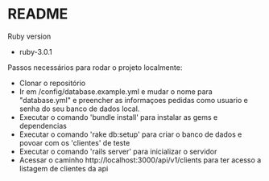 # README

Ruby version
   * ruby-3.0.1

Passos necessários para rodar o projeto localmente:

* Clonar o repositório
* Ir em /config/database.example.yml e mudar o nome para "database.yml" e preencher as informaçoes pedidas como usuario e senha do seu banco de dados local.
* Executar o comando 'bundle install' para instalar as gems e dependencias
* Executar o comando 'rake db:setup' para criar o banco de dados e povoar com os 'clientes' de teste
* Executar o comando 'rails server' para inicializar o servidor
* Acessar o caminho http://localhost:3000/api/v1/clients para ter acesso a listagem de clientes da api
